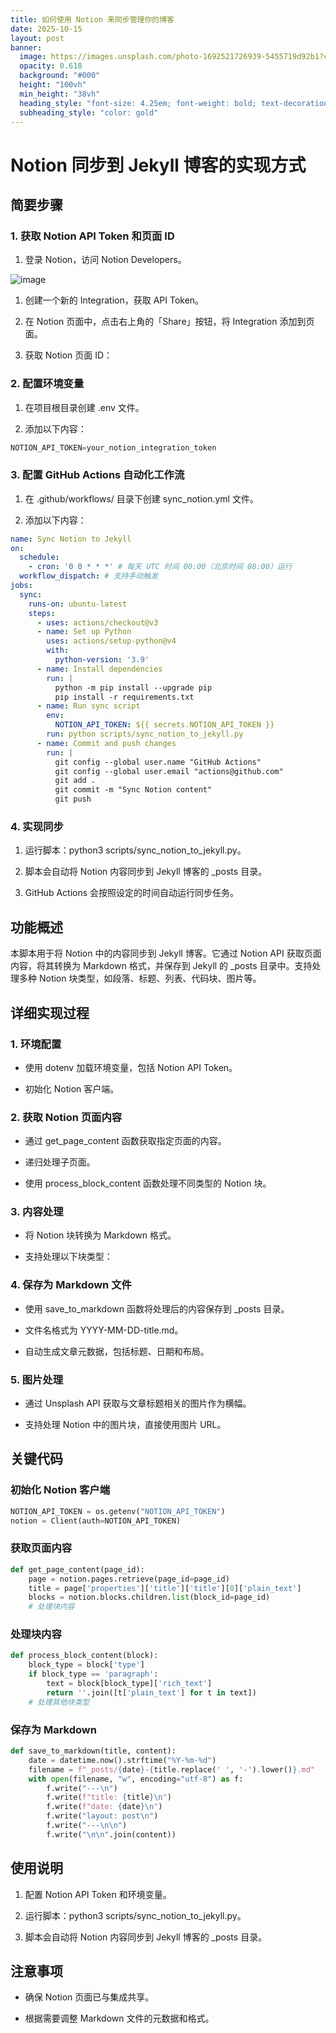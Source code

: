 ```yaml
---
title: 如何使用 Notion 来同步管理你的博客
date: 2025-10-15
layout: post
banner:
  image: https://images.unsplash.com/photo-1692521726939-5455719d92b1?crop=entropy&cs=tinysrgb&fit=max&fm=jpg&ixid=M3w2OTIwMzJ8MHwxfHJhbmRvbXx8fHx8fHx8fDE3NjA1MDk5MjR8&ixlib=rb-4.1.0&q=80&w=1080
  opacity: 0.618
  background: "#000"
  height: "100vh"
  min_height: "38vh"
  heading_style: "font-size: 4.25em; font-weight: bold; text-decoration: underline"
  subheading_style: "color: gold"
---
```


# Notion 同步到 Jekyll 博客的实现方式

## 简要步骤

### 1. 获取 Notion API Token 和页面 ID

1. 登录 Notion，访问 Notion Developers。

![image](https://prod-files-secure.s3.us-west-2.amazonaws.com/a7a0cc5a-89b9-4cda-8686-1fba0ca52f40/d19c1afe-dea5-4312-9333-786b0ba83054/image.png?X-Amz-Algorithm=AWS4-HMAC-SHA256&X-Amz-Content-Sha256=UNSIGNED-PAYLOAD&X-Amz-Credential=ASIAZI2LB466UAJR37HJ%2F20251015%2Fus-west-2%2Fs3%2Faws4_request&X-Amz-Date=20251015T063203Z&X-Amz-Expires=3600&X-Amz-Security-Token=IQoJb3JpZ2luX2VjEMP%2F%2F%2F%2F%2F%2F%2F%2F%2F%2FwEaCXVzLXdlc3QtMiJIMEYCIQDaDau3AT9W7MThW0X4BnLyGdhxn7zq9v%2BMIIDz%2FWEzMAIhAKEKxrCNMKMmXzrPa9RPRP68X94ATEluPoR%2Bxu9%2FSXTZKv8DCGwQABoMNjM3NDIzMTgzODA1IgwWwJzLXK2Dz%2Fj3Bscq3ANHra53jq5YXzUxcs2Zt2D047zr2Gqagjq27GqE9Pnj1Q%2B%2B8Q%2B7xpZmsQh%2FDedRuUTUD94vAqz5dFsuRuyw9wHR5yQHxgh4IQs9stIMMUZ3bKFY1rEXC6E4mL%2BnxdeP7RB84%2BOrPw%2BCW2A68y36I%2Fuena6yYy%2FbjlpVxdhhMa1t%2FkgYnAOW7OPsIaP3a%2FCIf1kNIgPVVynBjhThmBG3BalY5EqOVvXoTCYY20WeTH6dkxu6gt7RvYvQ%2BRXZ5Tam3FLLj7ocnOQq7Xa5vOsgDMdpTtKxBwxuG77cNVOBcfq4fjEQ47WHDvKgudN7xDtyg1nInNmWUWiNVDngFIgSjOHrp262ow%2BDD4S9Dq9X9ENczczofuiXGG9whFf%2FkYEllAKpUG8mbYHV%2FbMlThZ4Ns39wYl2egvYoy8zM8ga1GnhLK7FRa1BQ7nAzggn%2BlzrcqdeAxtqKAKtzgB0eIkDVM1vqze%2BiI%2B69eVkVx%2FqF10%2FXyxUdEsZ4B95Qx08RmfP55chJNl10SDdzkjnCaV%2FtbKD9fVFOTgzLCm8xF7Lnyw3RH9qv74Eq%2Bi0XFewaQsgUZyqMLbXwN4uSg5LhvNMhKgrt3mCXm5arDl0n2pFJDGuB%2FCV5jnG3%2BbsI6%2BL7zCsoLzHBjqkAYwk8fysMuehgXcbzgKHlfSQ%2BalUnRH2U0XlnDjF1PHsOU4BibrPbYCUpFi6MGbkjsCKQOo56fwN1cE88%2F9Th6WcltN%2Ff2xxrsv5YUSiHsPE6zJvZrnSPPAn77sIYlCFLfksh7ISD%2FdZA10vB6ZK9P8JnXSxEpavGeHIbAk9PPDoJVGEU%2F03LU%2BgpjGRjfjhz2zbG52fpveUZwZ5jE98KzJjN%2FiV&X-Amz-Signature=d3eb2b4390010be9e1a8d8048642a192de2d298e473e59582a1efb04930a2abb&X-Amz-SignedHeaders=host&x-amz-checksum-mode=ENABLED&x-id=GetObject)

1. 创建一个新的 Integration，获取 API Token。

1. 在 Notion 页面中，点击右上角的「Share」按钮，将 Integration 添加到页面。

1. 获取 Notion 页面 ID：


### 2. 配置环境变量

1. 在项目根目录创建 .env 文件。

1. 添加以下内容：

```javascript
NOTION_API_TOKEN=your_notion_integration_token
```

### 3. 配置 GitHub Actions 自动化工作流

1. 在 .github/workflows/ 目录下创建 sync_notion.yml 文件。

1. 添加以下内容：

```yaml
name: Sync Notion to Jekyll
on:
  schedule:
    - cron: '0 0 * * *' # 每天 UTC 时间 00:00（北京时间 08:00）运行
  workflow_dispatch: # 支持手动触发
jobs:
  sync:
    runs-on: ubuntu-latest
    steps:
      - uses: actions/checkout@v3
      - name: Set up Python
        uses: actions/setup-python@v4
        with:
          python-version: '3.9'
      - name: Install dependencies
        run: |
          python -m pip install --upgrade pip
          pip install -r requirements.txt
      - name: Run sync script
        env:
          NOTION_API_TOKEN: ${{ secrets.NOTION_API_TOKEN }}
        run: python scripts/sync_notion_to_jekyll.py
      - name: Commit and push changes
        run: |
          git config --global user.name "GitHub Actions"
          git config --global user.email "actions@github.com"
          git add .
          git commit -m "Sync Notion content"
          git push
```

### 4. 实现同步

1. 运行脚本：python3 scripts/sync_notion_to_jekyll.py。

1. 脚本会自动将 Notion 内容同步到 Jekyll 博客的 _posts 目录。

1. GitHub Actions 会按照设定的时间自动运行同步任务。

## 功能概述

本脚本用于将 Notion 中的内容同步到 Jekyll 博客。它通过 Notion API 获取页面内容，将其转换为 Markdown 格式，并保存到 Jekyll 的 _posts 目录中。支持处理多种 Notion 块类型，如段落、标题、列表、代码块、图片等。

## 详细实现过程

### 1. 环境配置

- 使用 dotenv 加载环境变量，包括 Notion API Token。

- 初始化 Notion 客户端。

### 2. 获取 Notion 页面内容

- 通过 get_page_content 函数获取指定页面的内容。

- 递归处理子页面。

- 使用 process_block_content 函数处理不同类型的 Notion 块。

### 3. 内容处理

- 将 Notion 块转换为 Markdown 格式。

- 支持处理以下块类型：


### 4. 保存为 Markdown 文件

- 使用 save_to_markdown 函数将处理后的内容保存到 _posts 目录。

- 文件名格式为 YYYY-MM-DD-title.md。

- 自动生成文章元数据，包括标题、日期和布局。

### 5. 图片处理

- 通过 Unsplash API 获取与文章标题相关的图片作为横幅。

- 支持处理 Notion 中的图片块，直接使用图片 URL。

## 关键代码

### 初始化 Notion 客户端

```python
NOTION_API_TOKEN = os.getenv("NOTION_API_TOKEN")
notion = Client(auth=NOTION_API_TOKEN)
```

### 获取页面内容

```python
def get_page_content(page_id):
    page = notion.pages.retrieve(page_id=page_id)
    title = page['properties']['title']['title'][0]['plain_text']
    blocks = notion.blocks.children.list(block_id=page_id)
    # 处理块内容
```

### 处理块内容

```python
def process_block_content(block):
    block_type = block['type']
    if block_type == 'paragraph':
        text = block[block_type]['rich_text']
        return ''.join([t['plain_text'] for t in text])
    # 处理其他块类型
```

### 保存为 Markdown

```python
def save_to_markdown(title, content):
    date = datetime.now().strftime("%Y-%m-%d")
    filename = f"_posts/{date}-{title.replace(' ', '-').lower()}.md"
    with open(filename, "w", encoding="utf-8") as f:
        f.write("---\n")
        f.write(f"title: {title}\n")
        f.write(f"date: {date}\n")
        f.write("layout: post\n")
        f.write("---\n\n")
        f.write("\n\n".join(content))
```

## 使用说明

1. 配置 Notion API Token 和环境变量。

1. 运行脚本：python3 scripts/sync_notion_to_jekyll.py。

1. 脚本会自动将 Notion 内容同步到 Jekyll 博客的 _posts 目录。

## 注意事项

- 确保 Notion 页面已与集成共享。

- 根据需要调整 Markdown 文件的元数据和格式。